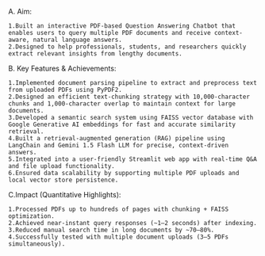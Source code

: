 A. Aim:

    1.Built an interactive PDF-based Question Answering Chatbot that enables users to query multiple PDF documents and receive context-aware, natural language answers.
    2.Designed to help professionals, students, and researchers quickly extract relevant insights from lengthy documents.

B. Key Features & Achievements:

    1.Implemented document parsing pipeline to extract and preprocess text from uploaded PDFs using PyPDF2.
    2.Designed an efficient text-chunking strategy with 10,000-character chunks and 1,000-character overlap to maintain context for large documents.
    3.Developed a semantic search system using FAISS vector database with Google Generative AI embeddings for fast and accurate similarity retrieval.
    4.Built a retrieval-augmented generation (RAG) pipeline using LangChain and Gemini 1.5 Flash LLM for precise, context-driven answers.
    5.Integrated into a user-friendly Streamlit web app with real-time Q&A and file upload functionality.
    6.Ensured data scalability by supporting multiple PDF uploads and local vector store persistence.

C.Impact (Quantitative Highlights):

    1.Processed PDFs up to hundreds of pages with chunking + FAISS optimization.
    2.Achieved near-instant query responses (~1–2 seconds) after indexing.
    3.Reduced manual search time in long documents by ~70–80%.
    4.Successfully tested with multiple document uploads (3–5 PDFs simultaneously).
